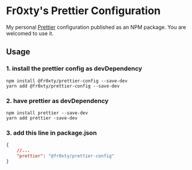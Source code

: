 # Fr0xty's Prettier Configuration

My personal [Prettier](https://prettier.io/) configuration published as an NPM package. You are welcomed to use it.


## Usage
### 1. install the prettier config as devDependency
```
npm install @fr0xty/prettier-config --save-dev
yarn add @fr0xty/prettier-config --save-dev
```

### 2. have prettier as devDependency
```
npm install prettier --save-dev
yarn add prettier -save-dev
```

### 3. add this line in package.json
```json
{
    //...
    "prettier": "@fr0xty/prettier-config"
}
```
